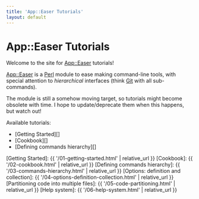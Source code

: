 ```yaml
---
title: 'App::Easer Tutorials'
layout: default
---
```


# App::Easer Tutorials

Welcome to the site for [App::Easer][] tutorials!

[App::Easer][] is a [Perl][] module to ease making command-line tools,
with special attention to *hierarchical* interfaces (think [Git][] with
all sub-commands).

The module is still a somehow moving target, so tutorials might become
obsolete with time. I hope to update/deprecate them when this happens,
but watch out!

Available tutorials:

- [Getting Started][]
- [Cookbook][]
- [Defining commands hierarchy][]

<!--
- [Options: definition and collection][]
- [Partitioning code into multiple files][]
- [Help system][]
-->


[App::Easer]: https://metacpan.org/pod/App::Easer
[Perl]: https://www.perl.org/
[Git]: https://www.git-scm.com/
[Getting Started]: {{ '/01-getting-started.html' | relative_url }}
[Cookbook]: {{ '/02-cookbook.html' | relative_url }}
[Defining commands hierarchy]: {{ '/03-commands-hierarchy.html' | relative_url }}
[Options: definition and collection]: {{ '/04-options-definition-collection.html' | relative_url }}
[Partitioning code into multiple files]: {{ '/05-code-partitioning.html' | relative_url }}
[Help system]: {{ '/06-help-system.html' | relative_url }}
